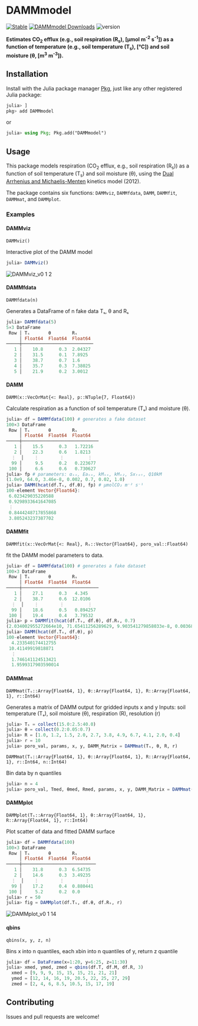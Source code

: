 # DAMMmodel

[![Stable](https://img.shields.io/badge/docs-stable-blue.svg)](https://CUPofTEAproject.github.io/DAMMmodel.jl/stable)
[![DAMMmodel Downloads](https://shields.io/endpoint?url=https://pkgs.genieframework.com/api/v1/badge/DAMMmodel)](https://pkgs.genieframework.com?packages=DAMMmodel)
![version](https://img.shields.io/badge/version-0.1.17-green)
<!--- [![Dev](https://img.shields.io/badge/docs-dev-blue.svg)](https://CUPofTEAproject.github.io/DAMMmodel.jl/dev) 
[![Coverage](https://codecov.io/gh/CUPofTEAproject/DAMMmodel.jl/branch/master/graph/badge.svg)](https://codecov.io/gh/CUPofTEAproject/DAMMmodel.jl) --->

**Estimates CO<sub>2</sub> efflux (e.g., soil respiration (R<sub>s</sub>), [&mu;mol m<sup>-2</sup> s<sup>-1</sup>]) as a function of temperature (e.g., soil temperature (T<sub>s</sub>), [°C]) and soil moisture (&theta;, [m<sup>3</sup> m<sup>-3</sup>]).**

## Installation

Install with the Julia package manager [Pkg](https://pkgdocs.julialang.org/), just like any other registered Julia package:

```jl
julia> ]
pkg> add DAMMmodel
```
or
```jl
julia> using Pkg; Pkg.add("DAMMmodel")
```

## Usage

This package models respiration (CO<sub>2</sub> efflux, e.g., soil respiration (R<sub>s</sub>)) as a function of soil temperature (T<sub>s</sub>) and soil moisture (&theta;), using 
the [Dual Arrhenius and Michaelis-Menten](https://doi.org/10.1111/j.1365-2486.2011.02546.x) kinetics model (2012). 

The package contains six functions: `DAMMviz`, `DAMMfdata`, `DAMM`, `DAMMfit`, `DAMMmat`, and `DAMMplot`. 

### Examples
#### DAMMviz
    DAMMviz()
Interactive plot of the DAMM model

```jl
julia> DAMMviz()
```
![DAMMviz_v0 1 2](https://user-images.githubusercontent.com/22160257/149199698-0a858290-475f-4d49-b724-d07dd042e377.gif)
#### DAMMfdata
    DAMMfdata(n)
Generates a DataFrame of n fake data Tₛ, θ and Rₛ 

```jl
julia> DAMMfdata(5)
5×3 DataFrame
 Row │ Tₛ       θ        Rₛ      
     │ Float64  Float64  Float64 
─────┼───────────────────────────
   1 │    10.8      0.3  2.04327
   2 │    31.5      0.1  7.8925
   3 │    38.7      0.7  1.6
   4 │    35.7      0.3  7.38025
   5 │    21.9      0.2  3.0012
```
#### DAMM
    DAMM(x::VecOrMat{<: Real}, p::NTuple{7, Float64})
Calculate respiration as a function of soil temperature (Tₛ) and moisture (θ).

```jl
julia> df = DAMMfdata(100) # generates a fake dataset
100×3 DataFrame
 Row │ Tₛ       θ        Rₛ        
     │ Float64  Float64  Float64   
─────┼─────────────────────────────
   1 │    15.5      0.3   1.72216
   2 │    22.3      0.6   1.8213
  ⋮  │    ⋮        ⋮         ⋮
  99 │     9.5      0.2   0.223677
 100 │     6.6      0.6   0.730627
julia> fp # parameters: αₛₓ, Eaₛₓ, kMₛₓ, kMₒ₂, Sxₜₒₜ, Q10kM
(1.0e9, 64.0, 3.46e-8, 0.002, 0.7, 0.02, 1.0)
julia> DAMM(hcat(df.Tₛ, df.θ), fp) # μmolCO₂ m⁻² s⁻¹
100-element Vector{Float64}:
 6.023429035220588
 0.9298933641647085
 ⋮
 0.8444248717855868
 3.805243237387702
```
#### DAMMfit
    DAMMfit(x::VecOrMat{<: Real}, Rₛ::Vector{Float64}, poro_val::Float64)
fit the DAMM model parameters to data. 

```jl
julia> df = DAMMfdata(100) # generates a fake dataset
100×3 DataFrame
 Row │ Tₛ       θ        Rₛ        
     │ Float64  Float64  Float64   
─────┼─────────────────────────────
   1 │    27.1      0.3   4.345
   2 │    38.7      0.6  12.0106
  ⋮  │    ⋮        ⋮         ⋮
  99 │    18.6      0.5   0.894257
 100 │    19.4      0.4   3.79532
julia> p = DAMMfit(hcat(df.Tₛ, df.θ), df.Rₛ, 0.7) 
(2.034002955272664e10, 71.65411256289629, 9.903541279858033e-8, 0.003688664956456453, 0.7, 0.02, 1.0)
julia> DAMM(hcat(df.Tₛ, df.θ), p)
100-element Vector{Float64}:
  4.233540174412755
 10.41149919818871
  ⋮
  1.746141124513421
  1.9599317903590014
```
#### DAMMmat
    DAMMmat(Tₛ::Array{Float64, 1}, θ::Array{Float64, 1}, R::Array{Float64, 1}, r::Int64)
Generates a matrix of DAMM output for gridded inputs x and y Inputs: 
soil temperature (Tₛ), soil moisture (θ), respiration (R), resolution (r)

```jl
julia> Tₛ = collect(15.0:2.5:40.0)
julia> θ = collect(0.2:0.05:0.7)
julia> R = [1.0, 1.2, 1.5, 2.0, 2.7, 3.8, 4.9, 6.7, 4.1, 2.0, 0.4]
julia> r = 10
julia> poro_val, params, x, y, DAMM_Matrix = DAMMmat(Tₛ, θ, R, r)
```
    DAMMmat(Tₛ::Array{Float64, 1}, θ::Array{Float64, 1}, R::Array{Float64, 1}, r::Int64, n::Int64)
Bin data by n quantiles

```jl
julia> n = 4
julia> poro_val, Tmed, θmed, Rmed, params, x, y, DAMM_Matrix = DAMMmat(Tₛ, θ, R, r, n)
```
#### DAMMplot
    DAMMplot(Tₛ::Array{Float64, 1}, θ::Array{Float64, 1}, R::Array{Float64, 1}, r::Int64)
Plot scatter of data and fitted DAMM surface

```jl
julia> df = DAMMfdata(100)
100×3 DataFrame
 Row │ Tₛ       θ        Rₛ       
     │ Float64  Float64  Float64  
─────┼────────────────────────────
   1 │    31.8      0.3  6.54735
   2 │    14.6      0.3  3.49235
  ⋮  │    ⋮        ⋮        ⋮
  99 │    17.2      0.4  0.880441
 100 │     5.2      0.2  0.0
julia> r = 50
julia> fig = DAMMplot(df.Tₛ, df.θ, df.Rₛ, r)
```
![DAMMplot_v0 1 14](https://user-images.githubusercontent.com/22160257/152836382-14beb21d-0df2-4801-a610-609cc00a1360.png)
#### qbins
    qbins(x, y, z, n)
Bins x into n quantiles, each xbin into n quantiles of y, return z quantile

```jl
julia> df = DataFrame(x=1:20, y=6:25, z=11:30)
julia> xmed, ymed, zmed = qbins(df.T, df.M, df.R, 3)
  xmed = [9, 9, 9, 15, 15, 15, 21, 21, 21]
  ymed = [12, 14, 16, 19, 20.5, 22, 25, 27, 29]
  zmed = [2, 4, 6, 8.5, 10.5, 15, 17, 19]
```
## Contributing

Issues and pull requests are welcome!
